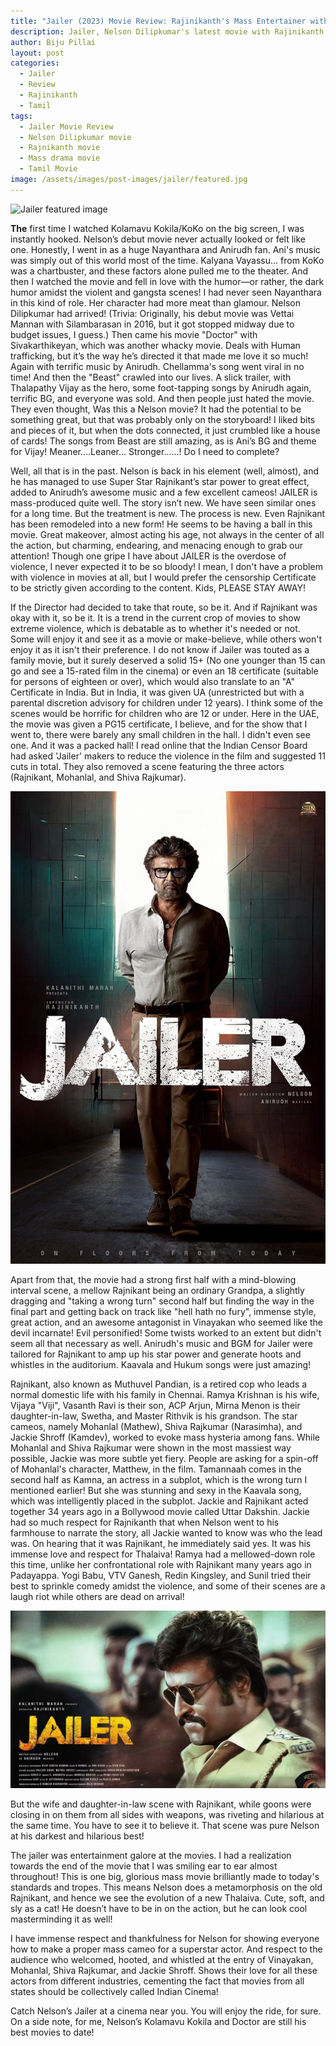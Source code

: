 ```yaml
---
title: "Jailer (2023) Movie Review: Rajinikanth's Mass Entertainer with Nelson Dilipkumar"
description: Jailer, Nelson Dilipkumar's latest movie with Rajinikanth, is a mass-produced entertainer with a strong first half, a mind-blowing interval scene, and an awesome antagonist in Vinayakan. Rajinikanth is in top form, and the star cameos by Mohanlal, Shiva Rajkumar, and Jackie Shroff are sure to evoke mass hysteria among fans. The movie is a bit too violent for younger audiences, but for those who don't mind the gore, Jailer is a fun and entertaining ride.
author: Biju Pillai
layout: post
categories:
  - Jailer
  - Review
  - Rajinikanth
  - Tamil
tags:
  - Jailer Movie Review
  - Nelson Dilipkumar movie
  - Rajnikanth movie
  - Mass drama movie
  - Tamil Movie
image: /assets/images/post-images/jailer/featured.jpg
---
```


![Jailer featured image](/assets/images/post-images/jailer/featured.jpg)

**The** first time I watched Kolamavu Kokila/KoKo on the big screen, I was instantly hooked. Nelson’s debut movie never actually looked or felt like one. Honestly, I went in as a huge Nayanthara and Anirudh fan. Ani's music was simply out of this world most of the time. Kalyana Vayassu... from KoKo was a chartbuster, and these factors alone pulled me to the theater. And then I watched the movie and fell in love with the humor—or rather, the dark humor amidst the violent and gangsta scenes! I had never seen Nayanthara in this kind of role. Her character had more meat than glamour. Nelson Dilipkumar had arrived! (Trivia: Originally, his debut movie was Vettai Mannan with Silambarasan in 2016, but it got stopped midway due to budget issues, I guess.) Then came his movie "Doctor" with Sivakarthikeyan, which was another whacky movie. Deals with Human trafficking, but it’s the way he’s directed it that made me love it so much! Again with terrific music by Anirudh. Chellamma's song went viral in no time! And then the "Beast" crawled into our lives. A slick trailer, with Thalapathy Vijay as the hero, some foot-tapping songs by Anirudh again, terrific BG, and everyone was sold. And then people just hated the movie. They even thought, Was this a Nelson movie? It had the potential to be something great, but that was probably only on the storyboard! I liked bits and pieces of it, but when the dots connected, it just crumbled like a house of cards! The songs from Beast are still amazing, as is Ani’s BG and theme for Vijay! Meaner….Leaner… Stronger……! Do I need to complete?

 Well, all that is in the past. Nelson is back in his element (well, almost), and he has managed to use Super Star Rajnikant’s star power to great effect, added to Anirudh’s awesome music and a few excellent cameos! JAILER is mass-produced quite well. The story isn’t new. We have seen similar ones for a long time. But the treatment is new. The process is new. Even Rajnikant has been remodeled into a new form! He seems to be having a ball in this movie. Great makeover, almost acting his age, not always in the center of all the action, but charming, endearing, and menacing enough to grab our attention! Though one gripe I have about JAILER is the overdose of violence, I never expected it to be so bloody! I mean, I don't have a problem with violence in movies at all, but I would prefer the censorship Certificate to be strictly given according to the content. Kids, PLEASE STAY AWAY!

 If the Director had decided to take that route, so be it. And if Rajnikant was okay with it, so be it. It is a trend in the current crop of movies to show extreme violence, which is debatable as to whether it's needed or not. Some will enjoy it and see it as a movie or make-believe, while others won't enjoy it as it isn't their preference. I do not know if Jailer was touted as a family movie, but it surely deserved a solid 15+ (No one younger than 15 can go and see a 15-rated film in the cinema) or even an 18 certificate (suitable for persons of eighteen or over), which would also translate to an "A" Certificate in India. But in India, it was given UA (unrestricted but with a parental discretion advisory for children under 12 years). I think some of the scenes would be horrific for children who are 12 or under. Here in the UAE, the movie was given a PG15 certificate, I believe, and for the show that I went to, there were barely any small children in the hall. I didn't even see one. And it was a packed hall! I read online that the Indian Censor Board had asked 'Jailer' makers to reduce the violence in the film and suggested 11 cuts in total. They also removed a scene featuring the three actors (Rajnikant, Mohanlal, and Shiva Rajkumar).

 ![Jailer image 1](/assets/images/post-images/jailer/1.jpg)

 Apart from that, the movie had a strong first half with a mind-blowing interval scene, a mellow Rajnikant being an ordinary Grandpa, a slightly dragging and "taking a wrong turn" second half but finding the way in the final part and getting back on track like "hell hath no fury", immense style, great action, and an awesome antagonist in Vinayakan who seemed like the devil incarnate! Evil personified! Some twists worked to an extent but didn't seem all that necessary as well. Anirudh's music and BGM for Jailer were tailored for Rajnikant to amp up his star power and generate hoots and whistles in the auditorium. Kaavala and Hukum songs were just amazing! 

 Rajnikant, also known as Muthuvel Pandian, is a retired cop who leads a normal domestic life with his family in Chennai. Ramya Krishnan is his wife, Vijaya "Viji", Vasanth Ravi is their son, ACP Arjun, Mirna Menon is their daughter-in-law, Swetha, and Master Rithvik is his grandson. The star cameos, namely Mohanlal (Mathew), Shiva Rajkumar (Narasimha), and Jackie Shroff (Kamdev), worked to evoke mass hysteria among fans. While Mohanlal and Shiva Rajkumar were shown in the most massiest way possible, Jackie was more subtle yet fiery. People are asking for a spin-off of Mohanlal's character, Matthew, in the film. Tamannaah comes in the second half as Kamna, an actress in a subplot, which is the wrong turn I mentioned earlier! But she was stunning and sexy in the Kaavala song, which was intelligently placed in the subplot. Jackie and Rajnikant acted together 34 years ago in a Bollywood movie called Uttar Dakshin. Jackie had so much respect for Rajnikanth that when Nelson went to his farmhouse to narrate the story, all Jackie wanted to know was who the lead was. On hearing that it was Rajnikant, he immediately said yes. It was his immense love and respect for Thalaiva! Ramya had a mellowed-down role this time, unlike her confrontational role with Rajnikant many years ago in Padayappa. Yogi Babu, VTV Ganesh, Redin Kingsley, and Sunil tried their best to sprinkle comedy amidst the violence, and some of their scenes are a laugh riot while others are dead on arrival! 

  ![Jailer image 2](/assets/images/post-images/jailer/2.webp)

But the wife and daughter-in-law scene with Rajnikant, while goons were closing in on them from all sides with weapons, was riveting and hilarious at the same time. You have to see it to believe it. That scene was pure Nelson at his darkest and hilarious best! 

 The jailer was entertainment galore at the movies. I had a realization towards the end of the movie that I was smiling ear to ear almost throughout! This is one big, glorious mass movie brilliantly made to today's standards and tropes. This means Nelson does a metamorphosis on the old Rajnikant, and hence we see the evolution of a new Thalaiva. Cute, soft, and sly as a cat! He doesn’t have to be in on the action, but he can look cool masterminding it as well!

I have immense respect and thankfulness for Nelson for showing everyone how to make a proper mass cameo for a superstar actor. And respect to the audience who welcomed, hooted, and whistled at the entry of Vinayakan, Mohanlal, Shiva Rajkumar, and Jackie Shroff. Shows their love for all these actors from different industries, cementing the fact that movies from all states should be collectively called Indian Cinema! 

 Catch Nelson’s Jailer at a cinema near you. You will enjoy the ride, for sure. On a side note, for me, Nelson’s Kolamavu Kokila and Doctor are still his best movies to date!